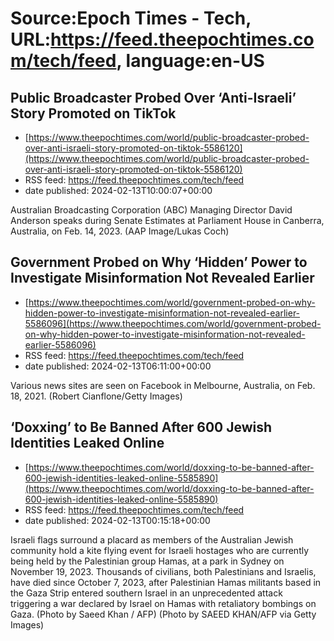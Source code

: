 # Source:Epoch Times - Tech, URL:https://feed.theepochtimes.com/tech/feed, language:en-US

## Public Broadcaster Probed Over ‘Anti-Israeli’ Story Promoted on TikTok
 - [https://www.theepochtimes.com/world/public-broadcaster-probed-over-anti-israeli-story-promoted-on-tiktok-5586120](https://www.theepochtimes.com/world/public-broadcaster-probed-over-anti-israeli-story-promoted-on-tiktok-5586120)
 - RSS feed: https://feed.theepochtimes.com/tech/feed
 - date published: 2024-02-13T10:00:07+00:00

Australian Broadcasting Corporation (ABC) Managing Director David Anderson speaks during Senate Estimates at Parliament House in Canberra, Australia, on Feb. 14, 2023. (AAP Image/Lukas Coch)

## Government Probed on Why ‘Hidden’ Power to Investigate Misinformation Not Revealed Earlier
 - [https://www.theepochtimes.com/world/government-probed-on-why-hidden-power-to-investigate-misinformation-not-revealed-earlier-5586096](https://www.theepochtimes.com/world/government-probed-on-why-hidden-power-to-investigate-misinformation-not-revealed-earlier-5586096)
 - RSS feed: https://feed.theepochtimes.com/tech/feed
 - date published: 2024-02-13T06:11:00+00:00

Various news sites are seen on Facebook in Melbourne, Australia, on Feb. 18, 2021. (Robert Cianflone/Getty Images)

## ‘Doxxing’ to Be Banned After 600 Jewish Identities Leaked Online
 - [https://www.theepochtimes.com/world/doxxing-to-be-banned-after-600-jewish-identities-leaked-online-5585890](https://www.theepochtimes.com/world/doxxing-to-be-banned-after-600-jewish-identities-leaked-online-5585890)
 - RSS feed: https://feed.theepochtimes.com/tech/feed
 - date published: 2024-02-13T00:15:18+00:00

Israeli flags surround a placard as members of the Australian Jewish community hold a kite flying event for Israeli hostages who are currently being held by the Palestinian group Hamas, at a park in Sydney on November 19, 2023. Thousands of civilians, both Palestinians and Israelis, have died since October 7, 2023, after Palestinian Hamas militants based in the Gaza Strip entered southern Israel in an unprecedented attack triggering a war declared by Israel on Hamas with retaliatory bombings on Gaza. (Photo by Saeed Khan / AFP) (Photo by SAEED KHAN/AFP via Getty Images)


